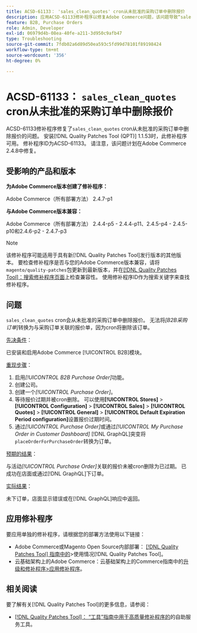 ```yaml
---
title: ACSD-61133： 'sales_clean_quotes' cron从未批准的采购订单中删除报价
description: 应用ACSD-61133修补程序以修复Adobe Commerce问题，该问题导致“sales_clean_quotes”cron从未批准的采购订单中删除报价。
feature: B2B, Purchase Orders
role: Admin, Developer
exl-id: 06979d4b-08ea-40fe-a211-3d950c9afb47
type: Troubleshooting
source-git-commit: 7fdb02a6d89d50ea593c5fd99d78101f89198424
workflow-type: tm+mt
source-wordcount: '356'
ht-degree: 0%

---
```


# ACSD-61133： `sales_clean_quotes` cron从未批准的采购订单中删除报价

ACSD-61133修补程序修复了`sales_clean_quotes` cron从未批准的采购订单中删除报价的问题。 安装[!DNL Quality Patches Tool (QPT)] 1.1.53时，此修补程序可用。 修补程序ID为ACSD-61133。 请注意，该问题计划在Adobe Commerce 2.4.8中修复。

## 受影响的产品和版本

**为Adobe Commerce版本创建了修补程序：**

Adobe Commerce（所有部署方法） 2.4.7-p1

**与Adobe Commerce版本兼容：**

Adobe Commerce（所有部署方法） 2.4.4-p5 - 2.4.4-p11、2.4.5-p4 - 2.4.5-p10和2.4.6-p2 - 2.4.7-p3

>[!NOTE]
>
>该修补程序可能适用于具有新[!DNL Quality Patches Tool]发行版本的其他版本。 要检查修补程序是否与您的Adobe Commerce版本兼容，请将`magento/quality-patches`包更新到最新版本，并在[[!DNL Quality Patches Tool]：搜索修补程序页面](https://experienceleague.adobe.com/tools/commerce-quality-patches/index.html)上检查兼容性。 使用修补程序ID作为搜索关键字来查找修补程序。

## 问题

`sales_clean_quotes` cron会从未批准的采购订单中删除报价。 无法将&#x200B;*[B2B采购订单]*&#x200B;转换为与采购订单关联的报价单，因为cron将删除该订单。

<u>先决条件</u>：

已安装和启用Adobe Commerce [!UICONTROL B2B]模块。

<u>重现步骤</u>：

1. 启用&#x200B;*[!UICONTROL B2B Purchase Order]*&#x200B;功能。
1. 创建公司。
1. 创建一个&#x200B;*[!UICONTROL Purchase Order]*。
1. 等待报价过期并被cron删除。 可以使用&#x200B;**[!UICONTROL Stores]** > **[!UICONTROL Configuration]** > **[!UICONTROL Sales]** > **[!UICONTROL Quotes]** > **[!UICONTROL General]** > **[!UICONTROL Default Expiration Period configuration]**&#x200B;设置报价过期时间。
1. 通过&#x200B;*[!UICONTROL Purchase Order]*&#x200B;或通过&#x200B;*[!UICONTROL My Purchase Order in Customer Dashboard]* [!DNL GraphQL]突变将`placeOrderForPurchaseOrder`转换为订单。

<u>预期的结果</u>：

与活动&#x200B;*[!UICONTROL Purchase Order]*&#x200B;关联的报价未被cron删除为已过期。 已成功在店面或通过[!DNL GraphQL]下订单。

<u>实际结果</u>：

未下订单，店面显示错误或在[!DNL GraphQL]响应中返回。

## 应用修补程序

要应用单独的修补程序，请根据您的部署方法使用以下链接：

* Adobe Commerce或Magento Open Source内部部署： [[!DNL Quality Patches Tool] 指南中的](/help/tools/quality-patches-tool/usage.md)>使用情况[!DNL Quality Patches Tool]。
* 云基础架构上的Adobe Commerce：云基础架构上的Commerce指南中的[升级和修补程序>应用修补程序](https://experienceleague.adobe.com/docs/commerce-cloud-service/user-guide/develop/upgrade/apply-patches.html)。

## 相关阅读

要了解有关[!DNL Quality Patches Tool]的更多信息，请参阅：

* [[!DNL Quality Patches Tool]： “工具”指南中用于高质量修补程序的](/help/tools/quality-patches-tool/quality-patches-tool-to-self-serve-quality-patches.md)的自助服务工具。
